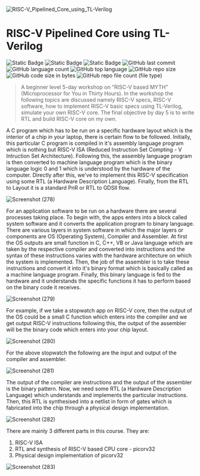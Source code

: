 ![RISC-V_Pipelined_Core_using_TL-Verilog](https://github.com/fayizferosh/risc-v-myth-report/assets/63997454/5e9b5052-394a-4269-b730-8988585c94fd)
# RISC-V Pipelined Core using TL-Verilog

![Static Badge](https://img.shields.io/badge/OS-linux-orange)
![Static Badge](https://img.shields.io/badge/Tools-gcc-navy)
![Static Badge](https://img.shields.io/badge/languages-C%2C_TL--Verilog-crimson)
![GitHub last commit](https://img.shields.io/github/last-commit/fayizferosh/risc-v-myth-report)
![GitHub language count](https://img.shields.io/github/languages/count/fayizferosh/risc-v-myth-report)
![GitHub top language](https://img.shields.io/github/languages/top/fayizferosh/risc-v-myth-report)
![GitHub repo size](https://img.shields.io/github/repo-size/fayizferosh/risc-v-myth-report)
![GitHub code size in bytes](https://img.shields.io/github/languages/code-size/fayizferosh/risc-v-myth-report)
![GitHub repo file count (file type)](https://img.shields.io/github/directory-file-count/fayizferosh/risc-v-myth-report)
<!---
Comments
-->

> A beginner level 5-day workshop on “RISC-V based MYTH” (Microprocessor for You in Thirty Hours). In the workshop the following topics are discussed namely RISC-V specs, RISC-V software, how to implement RISC-V basic specs using TL-Verilog, simulate your own RISC-V core. The final objective by day 5 is to write RTL and build RISC-V core on my own.

A C program which has to be run on a specific hardware layout which is the interior of a chip in your laptop, there is certain flow to be followed. Initially, this particular C program is compiled in it's assembly language program which is nothing but RISC-V ISA (Reduced Instruction Set Compting - V Intruction Set Architecture). Following this, the assembly language program is then converted to machine language program which is the binary language logic 0 and 1 which is understood by the hardware of the computer. Directly after this, we've to implement this RISC-V specification using some RTL (a Hardware Description Language). Finally, from the RTL to Layout it is a standard PnR or RTL to GDSII flow.

![Screenshot (278)](https://github.com/fayizferosh/risc-v-myth-report/assets/63997454/7dc4601a-e386-48e5-9d1f-7fa5b47ca0ba)

For an application software to be run on a hardware there are several processes taking place. To begin with, the apps enters into a block called system software and it converts the application program to binary language. There are various layers in system software in which the major layers or components are OS (Operating System), Compiler and Assembler. At first the OS outputs are small function in C, C++, VB or Java language which are taken by the respective compiler and converted into instructions and the syntax of these instructions varies with the hardware architecture on which the system is implemented. Then, the job of the assembler is to take these instructions and convert it into it's binary format which is basically called as a machine language program. Finally, this binary language is fed to the hardware and it understands the specific functions it has to perform based on the binary code it receives.

![Screenshot (279)](https://github.com/fayizferosh/risc-v-myth-report/assets/63997454/19e8b634-f209-41a6-928d-6fba66f5b177)

For example, if we take a stopwatch app on RISC-V core, then the output of the OS could be a small C function which enters into the compiler and we get output RISC-V instructions following this, the output of the assembler will be the binary code which enters into your chip layout.

![Screenshot (280)](https://github.com/fayizferosh/risc-v-myth-report/assets/63997454/7d4570ca-82a6-4abe-81d2-067ebb9b2c15)

For the above stopwatch the following are the input and output of the compiler and assembler.

![Screenshot (281)](https://github.com/fayizferosh/risc-v-myth-report/assets/63997454/d7b7fd1b-21ee-46b7-9a91-8314bd753a51)

The output of the compiler are instructions and the output of the assembler is the binary pattern. Now, we need some RTL (a Hardware Description Language) which understands and implements the particular instructions. Then, this RTL is synthesised into a netlist in form of gates which is fabricated into the chip through a physical design implementation.

![Screenshot (282)](https://github.com/fayizferosh/risc-v-myth-report/assets/63997454/e349cb06-45e3-4ae4-b85f-9020a0a62737)

There are mainly 3 different parts in this course. They are:
1. RISC-V ISA
2. RTL and synthesis of RISC-V based CPU core - picorv32
3. Physical design implementation of picorv32

![Screenshot (283)](https://github.com/fayizferosh/risc-v-myth-report/assets/63997454/832f0ea6-2d60-4d9a-937c-a2dedd5f8cac)
